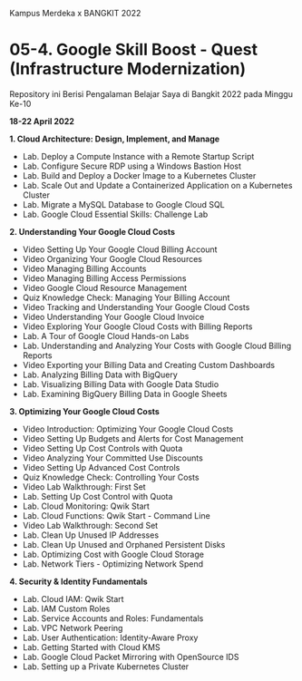 Kampus Merdeka x BANGKIT 2022
# 05-4. Google Skill Boost - Quest (Infrastructure Modernization)
Repository ini Berisi Pengalaman Belajar Saya di Bangkit 2022 pada Minggu Ke-10

**18-22 April 2022**  

**1. Cloud Architecture: Design, Implement, and Manage**  
  * Lab. Deploy a Compute Instance with a Remote Startup Script
  * Lab. Configure Secure RDP using a Windows Bastion Host
  * Lab. Build and Deploy a Docker Image to a Kubernetes Cluster
  * Lab. Scale Out and Update a Containerized Application on a Kubernetes Cluster
  * Lab. Migrate a MySQL Database to Google Cloud SQL
  * Lab. Google Cloud Essential Skills: Challenge Lab
  
**2. Understanding Your Google Cloud Costs**  
  * Video Setting Up Your Google Cloud Billing Account
  * Video Organizing Your Google Cloud Resources
  * Video Managing Billing Accounts
  * Video Managing Billing Access Permissions
  * Video Google Cloud Resource Management
  * Quiz Knowledge Check: Managing Your Billing Account
  * Video Tracking and Understanding Your Google Cloud Costs
  * Video Understanding Your Google Cloud Invoice
  * Video Exploring Your Google Cloud Costs with Billing Reports
  * Lab. A Tour of Google Cloud Hands-on Labs
  * Lab. Understanding and Analyzing Your Costs with Google Cloud Billing Reports
  * Video Exporting your Billing Data and Creating Custom Dashboards
  * Lab. Analyzing Billing Data with BigQuery
  * Lab. Visualizing Billing Data with Google Data Studio
  * Lab. Examining BigQuery Billing Data in Google Sheets
  
**3. Optimizing Your Google Cloud Costs**  
  * Video Introduction: Optimizing Your Google Cloud Costs
  * Video Setting Up Budgets and Alerts for Cost Management
  * Video Setting Up Cost Controls with Quota
  * Video Analyzing Your Committed Use Discounts
  * Video Setting Up Advanced Cost Controls
  * Quiz Knowledge Check: Controlling Your Costs
  * Video Lab Walkthrough: First Set
  * Lab. Setting Up Cost Control with Quota
  * Lab. Cloud Monitoring: Qwik Start
  * Lab. Cloud Functions: Qwik Start - Command Line
  * Video Lab Walkthrough: Second Set
  * Lab. Clean Up Unused IP Addresses
  * Lab. Clean Up Unused and Orphaned Persistent Disks
  * Lab. Optimizing Cost with Google Cloud Storage
  * Lab. Network Tiers - Optimizing Network Spend
  
**4. Security & Identity Fundamentals**  
  * Lab. Cloud IAM: Qwik Start
  * Lab. IAM Custom Roles
  * Lab. Service Accounts and Roles: Fundamentals
  * Lab. VPC Network Peering
  * Lab. User Authentication: Identity-Aware Proxy
  * Lab. Getting Started with Cloud KMS
  * Lab. Google Cloud Packet Mirroring with OpenSource IDS
  * Lab. Setting up a Private Kubernetes Cluster
